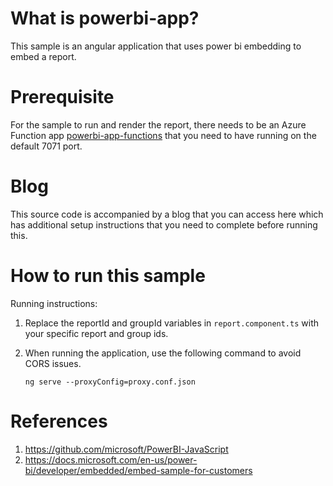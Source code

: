 # What is powerbi-app?

This sample is an angular application that uses power bi embedding to embed a report.

# Prerequisite

For the sample to run and render the report, there needs to be an Azure Function app [powerbi-app-functions](https://github.com/sdesa/powerbi-app-functions) that you need to have running on the default 7071 port.

# Blog 

This source code is accompanied by a blog that you can access here which has additional setup instructions that you need to complete before running this.

# How to run this sample

Running instructions:

1. Replace the reportId and groupId variables in `report.component.ts` with your specific report and group ids.
2. When running the application, use the following command to avoid CORS issues.

      `ng serve --proxyConfig=proxy.conf.json`


# References

1. https://github.com/microsoft/PowerBI-JavaScript
2. https://docs.microsoft.com/en-us/power-bi/developer/embedded/embed-sample-for-customers
